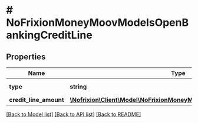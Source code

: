 # # NoFrixionMoneyMoovModelsOpenBankingCreditLine

## Properties

Name | Type | Description | Notes
------------ | ------------- | ------------- | -------------
**type** | **string** | Type of the credit line. | [optional]
**credit_line_amount** | [**\Nofrixion\Client\Model\NoFrixionMoneyMoovModelsOpenBankingAmount**](NoFrixionMoneyMoovModelsOpenBankingAmount.md) |  | [optional]

[[Back to Model list]](../../README.md#models) [[Back to API list]](../../README.md#endpoints) [[Back to README]](../../README.md)
